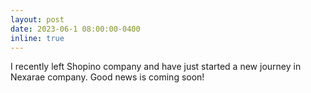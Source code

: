 ```yaml
---
layout: post
date: 2023-06-1 08:00:00-0400
inline: true
---
```

I recently left Shopino company and have just started a new journey in Nexarae company. Good news is coming soon!
